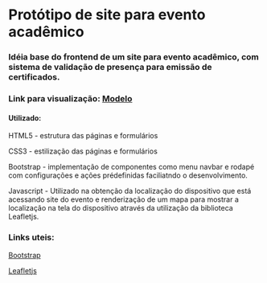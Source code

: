 # Protótipo de site para evento acadêmico

### Idéia base do frontend de um site para evento acadêmico, com sistema de validação de presença para emissão de certificados.

### Link para visualização: [Modelo](https://taveira90.github.io/modelo-site-evento-academico/)

#### Utilizado:
HTML5 - estrutura das páginas e formulários

CSS3 - estilização das páginas e formulários

Bootstrap - implementação de componentes como menu navbar e rodapé com configurações e ações prédefinidas faciliatndo o desenvolvimento. 

Javascript - Utilizado na obtenção da localização do dispositivo que está acessando site do evento e renderização de um mapa para mostrar a localização na tela do dispositivo através da utilização da biblioteca Leafletjs.

### Links uteis:

[Bootstrap](https://getbootstrap.com/)

[Leafletjs](https://leafletjs.com/SlavaUkraini/)


